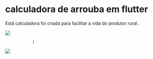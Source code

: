 # calculadora de arrouba em flutter
Está calculadora foi criada para facilitar a vida do produtor rural .

![](https://github.com/Douglasbm040/projeto-calculadora-de-arrouba-em-flutter/blob/main/assets/sreenshots/screen%20(2).jpeg)



                |





![](https://github.com/Douglasbm040/projeto-calculadora-de-arrouba-em-flutter/blob/main/assets/sreenshots/screen%20(1).jpeg)

